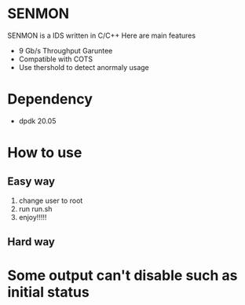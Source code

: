 # SENMON

SENMON is a IDS written in C/C++
Here are main features

- 9 Gb/s Throughput Garuntee
- Compatible with COTS
- Use thershold to detect anormaly usage


# Dependency

- dpdk 20.05

# How to use

## Easy way

1. change user to root
2. run run.sh
3. enjoy!!!!!

## Hard way

# Some output can't disable such as initial status